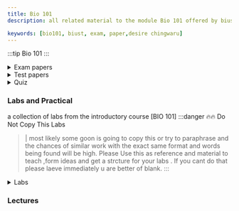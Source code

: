 ```yaml
---
title: Bio 101  
description: all related material to the module Bio 101 offered by biust  

keywords: [bio101, biust, exam, paper,desire chingwaru]
---
```

:::tip Bio 101
:::






<details>
<summary>Exam papers </summary>

### Main exams 📝
> - [2016 exam](https://drive.google.com/file/d/1ImXXplm9RxaTjQrs4oO-1KiYZ5sgmmU9/view?usp=drive_link)  
> - [2018 exam](https://drive.google.com/file/d/1s_zxyvdkh8MIGflfcr6V6lnbradwDgu-/view?usp=drive_link)  
> - [2015 exam ](https://drive.google.com/file/d/1Rr9S_TXlp5FInaiwi1QYkDd-0uZh3FGX/view?usp=drive_link)
> - [2016 exam ](https://drive.google.com/file/d/1bePHvQZGos5_H4Id-5FNqoUh-g2DQLVr/view?usp=drive_link)
> - [2019 Exam](https://drive.google.com/file/d/14nAawkogyZZ29gnCN2xI1OdH3BUglQok/view?usp=drive_link)
> - [2023 exam ](https://drive.google.com/file/d/1fvO_kfc_m--BZYx490w6x_2xTEDHo6MJ/view?usp=drive_link)

### Supplementary exams🚩
> - [2016 Supplementary Exam](https://drive.google.com/file/d/1idv5-4wKflhLJm50uVCR4lVm2HSwMSFf/view?usp=drive_link)
> - [2023 exam ](https://drive.google.com/file/d/110vllbDghuAxkx0x-RcWzCQ9lxzrvRGw/view?usp=drive_link)
> - [2016 exam](https://drive.google.com/file/d/1FO0YdITRDSNcLaIzHatZMJB2mpfV7bqa/view?usp=drive_link)
</details>

<details>
<summary>Test papers </summary>

### Main exams 📝
> - [2016 Test 1](https://drive.google.com/file/d/1MoUCRdDOcEj6SPntPxkXNBdX0C44kKYu/view?usp=drive_link)
> - [2017-2018 Test mid-sem ](https://drive.google.com/file/d/1XYzhzwA9lf4cldtDODNaqus5n2UsUpC4/view?usp=drive_link)
> - [2021/2022 Test 1](https://drive.google.com/file/d/1YpC3RTII5W2vExBes7fvFTyWXg7ej0Yf/view?usp=sharing)

</details>

<details>
<summary>Quiz</summary>

> - [Quiz 1](https://drive.google.com/file/d/1pRTJKL7E51xHDsz-v-UyuqE7KIeHnlW1/view?usp=drive_link)
> - [Quiz 2](https://drive.google.com/file/d/12E92V7WVHiY7myeV2R4VXc6bgn1VYo6X/view?usp=drive_link)
> - [Quiz 3](https://drive.google.com/file/d/1vsLgHYgWkigj0hHwuVjnVjda9hMAevWB/view?usp=drive_link)
### Qiuz + Answers ✔
> - [Quiz 2](https://drive.google.com/file/d/1_RFe4hAGlkrizr_2s9JVu21m2kQX_tmm/view?usp=drive_link)

</details>

### Labs and Practical  
a collection of labs from the introductory course [BIO 101]
:::danger 🔥🔥 Do Not Copy This Labs 
   > |  most likely some goon is going to copy this or try to paraphrase  and the chances of similar work  with the exact  same format and words being found will be high. Please  Use this as reference and material to teach ,form ideas and get a strcture for your labs . If you cant do that please laeve immediately u are better of blank.
:::
<details>
<summary> Labs</summary>

### Practicals
> - [Practical 3 the effect of the tempreture and ph ....](https://drive.google.com/file/d/1u8tbuvznY_-XWOROYw6DAOOO3LVQIiZ9/view?usp=drive_link)
> - [Practical 7 movement of substances  across  and through  plasma membranes](https://drive.google.com/file/d/1mJWFFrMjUWQAfbsOzgYxbwf36kWJr9Gb/view?usp=drive_link)
> - [Practical 7 variation 2](https://drive.google.com/file/d/1zXn1644OKbUApQTURE1Zf8OcE6PCzhb9/view?usp=drive_link)
</details>



### Lectures

